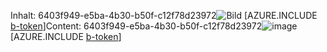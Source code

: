 <span data-ttu-id="8d0d2-101">Inhalt: 6403f949-e5ba-4b30-b50f-c12f78d23972![Bild](74d1ead7-ffb4-4f43-bdc3-6707ba2829c0.png)
[AZURE.INCLUDE [b-token](3ea1f521-8094-4a77-84d0-edd851f6deb4.md)]</span><span class="sxs-lookup"><span data-stu-id="8d0d2-101">Content: 6403f949-e5ba-4b30-b50f-c12f78d23972![image](74d1ead7-ffb4-4f43-bdc3-6707ba2829c0.png)
[AZURE.INCLUDE [b-token](3ea1f521-8094-4a77-84d0-edd851f6deb4.md)]</span></span>
